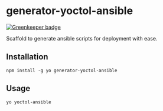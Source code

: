 # generator-yoctol-ansible

[![Greenkeeper badge](https://badges.greenkeeper.io/Yoctol/generator-yoctol-ansible.svg)](https://greenkeeper.io/)

Scaffold to generate ansible scripts for deployment with ease.

## Installation

```
npm install -g yo generator-yoctol-ansible
```

## Usage

```
yo yoctol-ansible
```
